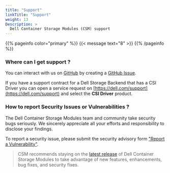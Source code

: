 ```yaml
---
title: "Support"
linkTitle: "Support"
weight: 13
Description: >
  Dell Container Storage Modules (CSM) support
---
```

{{% pageinfo color="primary" %}}
<span><span/>{{< message text="8" >}}
{{% /pageinfo %}}

### Where can I get support ?

You can interact with us on [GitHub](https://github.com/dell/csm) by creating a [GitHub Issue](https://github.com/dell/csm/issues).

If you have a support contract for a Dell Storage Backend that has a CSI Driver you can open a service request on [https://dell.com/support](https://dell.com/support) and select the **CSI Driver** product.


### How to report Security Issues or Vulnerabilities ?

The Dell Container Storage Modules team and community take security bugs seriously. We sincerely appreciate all your efforts and responsibility to disclose your findings.

To report a security issue, please submit the security advisory form ["Report a Vulnerability"](https://www.dell.com/support/contents/en-us/article/product-support/self-support-knowledgebase/security-antivirus/alerts-vulnerabilities/dell-vulnerability-response-policy).

>CSM recommends staying on the [latest release](https://github.com/dell/csm/releases/latest) of Dell Container Storage Modules to take advantage of new features, enhancements, bug fixes, and security fixes.
